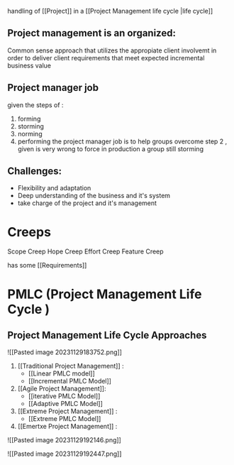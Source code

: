 
handling of [[Project]] in a [[Project Management life cycle |life cycle]]
## **Project management is an organized:**
Common sense approach that utilizes the appropiate client involvemt in order to deliver client requirements that meet expected incremental business value 

## Project manager job 

given the steps of :
1. forming 
2. storming 
3. norming 
4. performing 
the project manager job is to help groups overcome step 2 , given is very wrong to force in production a group still storming 

## Challenges:
- Flexibility and adaptation 
- Deep understanding of the business and it's system 
- take charge of the project and it's management 
# Creeps

Scope Creep
Hope Creep
Effort Creep 
Feature Creep

has some [[Requirements]]

# PMLC (Project Management Life Cycle )
## Project Management Life Cycle Approaches
![[Pasted image 20231129183752.png]]

1. [[Traditional Project Management]] :
	- [[Linear PMLC model]] 
	- [[Incremental PMLC Model]]
2.  [[Agile Project Management]]:
	- [[iterative PMLC Model]]
	- [[Adaptive PMLC Model]]
3. [[Extreme Project Management]] :
	- [[Extreme PMLC Model]]
4. [[Emertxe Project Management]] :


![[Pasted image 20231129192146.png]]

![[Pasted image 20231129192447.png]]



